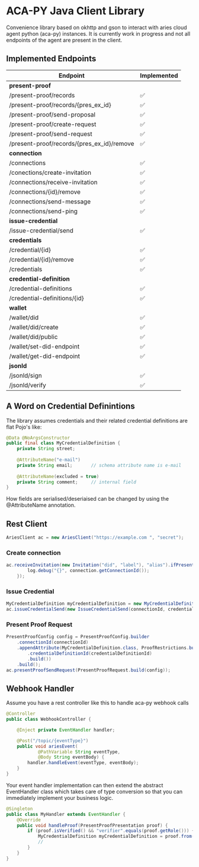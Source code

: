 # ACA-PY Java Client Library

Convenience library based on okhttp and gson to interact with aries cloud agent python (aca-py) instances. It is currently work in progress and not all endpoints of the agent are present in the client.

## Implemented Endpoints

| Endpoint                                   | Implemented |
|--------------------------------------------|------------------------------|
| **present-proof**                          |                              |
| /present-proof/records                     | :white_check_mark:           |
| /present-proof/records/{pres_ex_id}        | :white_check_mark:           |
| /present-proof/send-proposal               | :white_check_mark:           |
| /present-proof/create-request              | :white_check_mark:           |
| /present-proof/send-request                | :white_check_mark:           |
| /present-proof/records/{pres_ex_id}/remove | :white_check_mark:           |
| **connection**                             |                              |
| /connections                               | :white_check_mark:           |
| /conections/create-invitation              | :white_check_mark:           |
| /connections/receive-invitation            | :white_check_mark:           |
| /connections/{id}/remove                   | :white_check_mark:           |
| /connections/send-message                  | :white_check_mark:           |
| /connections/send-ping                     | :white_check_mark:           |
| **issue-credential**                       |                              |
| /issue-credential/send                     | :white_check_mark:           |
| **credentials**                            |                              |
| /credential/{id}                           | :white_check_mark:           |
| /credential/{id}/remove                    | :white_check_mark:           |
| /credentials                               | :white_check_mark:           |
| **credential-definition**                  |                              |
| /credential-definitions                    | :white_check_mark:           |
| /credential-definitions/{id}               | :white_check_mark:           |
| **wallet**                                 |                              |
| /wallet/did                                | :white_check_mark:           |
| /wallet/did/create                         | :white_check_mark:           |
| /wallet/did/public                         | :white_check_mark:           |
| /wallet/set-did-endpoint                   | :white_check_mark:           |
| /wallet/get-did-endpoint                   | :white_check_mark:           |
| **jsonld**                                 |                              |
| /jsonld/sign                               | :white_check_mark:           |
| /jsonld/verify                             | :white_check_mark:           |

## A Word on Credential Definintions

The library assumes credentials and their related credential definitions are flat Pojo's like:

```Java
@Data @NoArgsConstructor
public final class MyCredentialDefinition {
    private String street;
    
    @AttributeName("e-mail")
    private String email;       // schema attribute name is e-mail
    
    @AttributeName(excluded = true)
    private String comment;     // internal field
}
```

How fields are serialised/deseriaised can be changed by using the @AttributeName annotation.

## Rest Client

```java
AriesClient ac = new AriesClient("https://example.com ", "secret");
```

### Create connection

```java
ac.receiveInvitation(new Invitation("did", "label"), "alias").ifPresent(connection -> {
        log.debug("{}", connection.getConnectionId());
    });
```

### Issue Credential

```Java
MyCredentialDefinition myCredentialDefinition = new MyCredentialDefinition("test@myexample.com")
ac.issueCredentialSend(new IssueCredentialSend(connectionId, credentialdefinitionId, myCredentialDefinition));
```

### Present Proof Request

```Java
PresentProofConfig config = PresentProofConfig.builder
    .connectionId(connectionId)
    .appendAttribute(MyCredentialDefinition.class, ProofRestrictions.builder()
        .credentialDefinitionId(credentialDefinitionId)
        .build())
    .build();
ac.presentProofSendRequest(PresentProofRequest.build(config));
```

## Webhook Handler

Assume you have a rest controller like this to handle aca-py webhook calls

```java
@Controller
public class WebhookController {

    @Inject private EventHandler handler;

    @Post("/topic/{eventType}")
    public void ariesEvent(
            @PathVariable String eventType,
            @Body String eventBody) {
        handler.handleEvent(eventType, eventBody);
    }
}
```

Your event handler implementation can then extend the abstract EventHandler class which takes care of type conversion so that you can immediately implement your business logic.

```java
@Singleton
public class MyHandler extends EventHandler {
    @Override
    public void handleProof(PresentProofPresentation proof) {
        if (proof.isVerified() && "verifier".equals(proof.getRole())) {     // received a validated proof
            MyCredentialDefinition myCredentialDefinition = proof.from(MyCredentialDefinition.class);
            //
        }
    }
}
```


